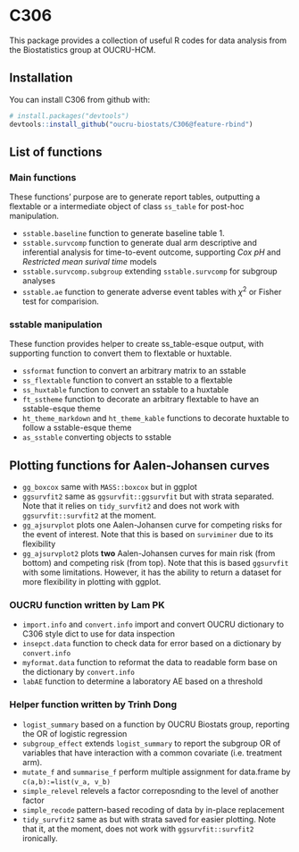 
<!-- README.md is generated from README.Rmd. Please edit that file -->

# C306

This package provides a collection of useful R codes for data analysis
from the Biostatistics group at OUCRU-HCM.

## Installation

You can install C306 from github with:

``` r
# install.packages("devtools")
devtools::install_github("oucru-biostats/C306@feature-rbind")
```

## List of functions

### Main functions

These functions’ purpose are to generate report tables, outputting a
flextable or a intermediate object of class `ss_table` for post-hoc
manipulation.

- `sstable.baseline` function to generate baseline table 1.
- `sstable.survcomp` function to generate dual arm descriptive and
  inferential analysis for time-to-event outcome, supporting *Cox pH*
  and *Restricted mean surival time* models
- `sstable.survcomp.subgroup` extending `sstable.survcomp` for subgroup
  analyses
- `sstable.ae` function to generate adverse event tables with $\chi^2$
  or Fisher test for comparision.

### sstable manipulation

These function provides helper to create ss_table-esque output, with
supporting function to convert them to flextable or huxtable.

- `ssformat` function to convert an arbitrary matrix to an sstable
- `ss_flextable` function to convert an sstable to a flextable
- `ss_huxtable` function to convert an sstable to a huxtable
- `ft_sstheme` function to decorate an arbitrary flextable to have an
  sstable-esque theme
- `ht_theme_markdown` and `ht_theme_kable` functions to decorate
  huxtable to follow a sstable-esque theme
- `as_sstable` converting objects to sstable

## Plotting functions for Aalen-Johansen curves

- `gg_boxcox` same with `MASS::boxcox` but in ggplot
- `ggsurvfit2` same as `ggsurvfit::ggsurvfit` but with strata separated.
  Note that it relies on `tidy_survfit2` and does not work with
  `ggsurvfit::survfit2` at the moment.
- `gg_ajsurvplot` plots one Aalen-Johansen curve for competing risks for
  the event of interest. Note that this is based on `surviminer` due to
  its flexibility
- `gg_ajsurvplot2` plots **two** Aalen-Johansen curves for main risk
  (from bottom) and competing risk (from top). Note that this is based
  `ggsurvfit` with some limitations. However, it has the ability to
  return a dataset for more flexibility in plotting with ggplot.

### OUCRU function written by Lam PK

- `import.info` and `convert.info` import and convert OUCRU dictionary
  to C306 style dict to use for data inspection
- `insepct.data` function to check data for error based on a dictionary
  by `convert.info`
- `myformat.data` function to reformat the data to readable form base on
  the dictionary by `convert.info`
- `labAE` function to determine a laboratory AE based on a threshold

### Helper function written by Trinh Dong

- `logist_summary` based on a function by OUCRU Biostats group,
  reporting the OR of logistic regression
- `subgroup_effect` extends `logist_summary` to report the subgroup OR
  of variables that have interaction with a common covariate
  (i.e. treatment arm).
- `mutate_f` and `summarise_f` perform multiple assignment for
  data.frame by `c(a,b):=list(v_a, v_b)`
- `simple_relevel` relevels a factor correposnding to the level of
  another factor
- `simple_recode` pattern-based recoding of data by in-place replacement
- `tidy_survfit2` same as but with strata saved for easier plotting.
  Note that it, at the moment, does not work with `ggsurvfit::survfit2`
  ironically.
